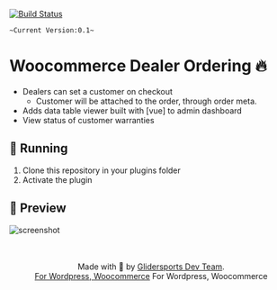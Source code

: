 [![Build Status](https://www.travis-ci.org/wpugph/WordPress-Plugin-Template.svg?branch=master)](https://www.travis-ci.org/wpugph/Woocommerce-Dealer-Ordering)

`~Current Version:0.1~`

# Woocommerce Dealer Ordering 🔥

 - Dealers can set a customer on checkout
   - Customer will be attached to the order, through order meta.
 - Adds data table viewer built with [vue] to admin dashboard
 - View status of customer warranties

## 🚚 Running

1. Clone this repository in your plugins folder
1. Activate the plugin

## 🎁 Preview

![screenshot]()

<p align="center">
    <br/><br/>
    Made with 💜 by <a href="https://glidersports.com/">Glidersports Dev Team</a>.<br/>
    <a href="#">For Wordpress, Woocommerce</a>
    For Wordpress, Woocommerce
</p>
